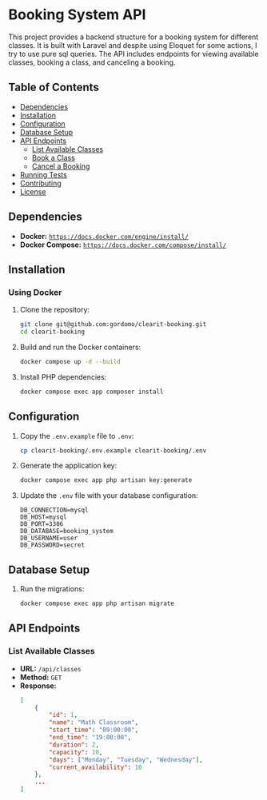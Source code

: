 # Booking System API

This project provides a backend structure for a booking system for different classes. It is built with Laravel and despite using Eloquet for some actions, I try to use pure sql queries.
The API includes endpoints for viewing available classes, booking a class, and canceling a booking.

## Table of Contents
- [Dependencies](#dependencies)
- [Installation](#installation)
- [Configuration](#configuration)
- [Database Setup](#database-setup)
- [API Endpoints](#api-endpoints)
  - [List Available Classes](#list-available-classes)
  - [Book a Class](#book-a-class)
  - [Cancel a Booking](#cancel-a-booking)
- [Running Tests](#running-tests)
- [Contributing](#contributing)
- [License](#license)

## Dependencies
- **Docker:** [`https://docs.docker.com/engine/install/`](https://docs.docker.com/engine/install/)
- **Docker Compose:** [`https://docs.docker.com/compose/install/`](https://docs.docker.com/compose/install/)


## Installation

### Using Docker

1. Clone the repository:
    ```sh
    git clone git@github.com:gordomo/clearit-booking.git
    cd clearit-booking
    ```

2. Build and run the Docker containers:
    ```sh
    docker compose up -d --build
    ```

3. Install PHP dependencies:
    ```sh
    docker compose exec app composer install
    ```

## Configuration

1. Copy the `.env.example` file to `.env`:
    ```sh
    cp clearit-booking/.env.example clearit-booking/.env
    ```

2. Generate the application key:
    ```sh
    docker compose exec app php artisan key:generate
    ```

3. Update the `.env` file with your database configuration:
    ```env
    DB_CONNECTION=mysql
    DB_HOST=mysql
    DB_PORT=3306
    DB_DATABASE=booking_system
    DB_USERNAME=user
    DB_PASSWORD=secret
    ```

## Database Setup

1. Run the migrations:
    ```sh
    docker compose exec app php artisan migrate
    ```
## API Endpoints

### List Available Classes

- **URL:** `/api/classes`
- **Method:** `GET`
- **Response:**
  ```json
  [
      {
          "id": 1,
          "name": "Math Classroom",
          "start_time": "09:00:00",
          "end_time": "19:00:00",
          "duration": 2,
          "capacity": 10,
          "days": ["Monday", "Tuesday", "Wednesday"],
          "current_availability": 10
      },
      ...
  ]
